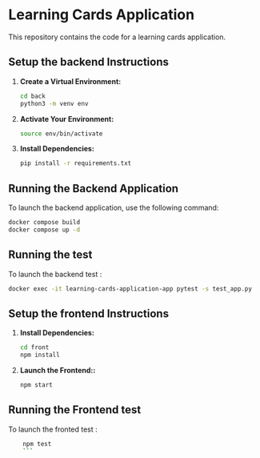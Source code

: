 # Learning Cards Application

This repository contains the code for a learning cards application.

## Setup the backend Instructions 

1. **Create a Virtual Environment:**
    ```bash
    cd back
    python3 -m venv env
    ```

2. **Activate Your Environment:**
    ```bash
    source env/bin/activate
    ```

3. **Install Dependencies:**
    ```bash
    pip install -r requirements.txt
    ```

## Running the Backend Application

To launch the backend application, use the following command:
```bash
docker compose build
docker compose up -d
```


## Running the test

To launch the backend test :
```bash
docker exec -it learning-cards-application-app pytest -s test_app.py
```


## Setup the frontend Instructions 

1. **Install Dependencies:**
    ```bash
    cd front
    npm install 

    ```

2. **Launch the Frontend::**
    ```bash
    npm start 
    
    ```

## Running the Frontend test

To launch the fronted test :
```bash
    npm test  
    ```
